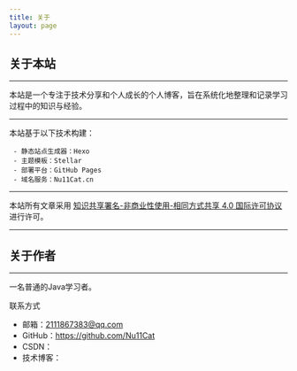 ```yaml
---
title: 关于
layout: page
---
```






## 关于本站

---

本站是一个专注于技术分享和个人成长的个人博客，旨在系统化地整理和记录学习过程中的知识与经验。

---

本站基于以下技术构建：

	 - 静态站点生成器：Hexo 
	 - 主题模板：Stellar 
	 - 部署平台：GitHub Pages 
	 - 域名服务：Nu11Cat.cn

---

本站所有文章采用 [知识共享署名-非商业性使用-相同方式共享 4.0 国际许可协议](https://creativecommons.org/licenses/by-nc-sa/4.0/) 进行许可。







---

## 关于作者

---

一名普通的Java学习者。

联系方式 

- 邮箱：2111867383@qq.com   
- GitHub：https://github.com/Nu11Cat   
- CSDN：
- 技术博客：









































